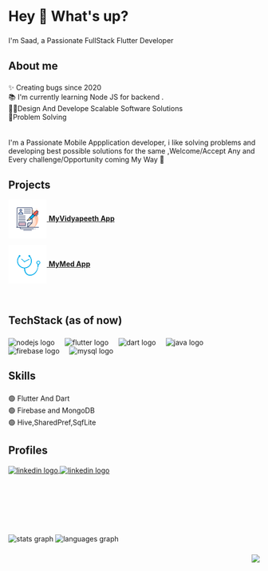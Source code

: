 <h1 align="left">Hey 👋 What's up?</h1>

###

<p align="left">I'm Saad, a Passionate FullStack Flutter Developer</p>

###

<h2 align="left">About me</h2>

###

<p align="left">✨ Creating bugs since 2020<br>📚 I'm currently learning Node JS for backend .<br> 👩‍💻Design And Develope Scalable Software Solutions<br>🔢Problem Solving <br><br><br>I'm a Passionate Mobile Appplication developer, i like solving problems and developing best possible solutions for the same ,Welcome/Accept Any and Every challenge/Opportunity coming My Way 🚀</p>

###

<h2 align="left">Projects</h2>

 <p><a href="https://github.com/itsSaadMalik/MyVidyapeeth-App-Description"><img src="https://github.com/itsSaadMalik/MyVidyapeeth-App-Description/blob/main/MyVidyapeeth_icon.jpg" width="77" height="77" align="center"> <b>MyVidyapeeth App</b> </a></p>
 <p><a href="https://github.com/itsSaadMalik/MyMed-App-description"><img src="https://github.com/itsSaadMalik/MyMed-App-description/blob/main/MyMed_icon.jpg" width="77" height="77" align="center"> <b>MyMed App</b> </a></p>

 
 
<br clear="both">

<h2 align="left">TechStack (as of now)</h2>

###

<div align="left">
  <img src="https://cdn.jsdelivr.net/gh/devicons/devicon/icons/nodejs/nodejs-original.svg" height="40" alt="nodejs logo"  />
  <img width="12" />
  <img src="https://cdn.jsdelivr.net/gh/devicons/devicon/icons/flutter/flutter-original.svg" height="40" alt="flutter logo"  />
  <img width="12" />
  <img src="https://cdn.jsdelivr.net/gh/devicons/devicon/icons/dart/dart-original.svg" height="40" alt="dart logo"  />
  <img width="12" />
  <img src="https://cdn.jsdelivr.net/gh/devicons/devicon/icons/java/java-original.svg" height="40" alt="java logo"  />
  <img width="12" />
  <img src="https://cdn.jsdelivr.net/gh/devicons/devicon/icons/firebase/firebase-plain.svg" height="40" alt="firebase logo"  />
  <img width="12" />
  <img src="https://cdn.jsdelivr.net/gh/devicons/devicon/icons/mysql/mysql-original.svg" height="40" alt="mysql logo"  />
</div>

###

<h2 align="left">Skills</h2>

###

<p align="left">🟢 Flutter And Dart<br> 🟢 Firebase and MongoDB  <br> 🟢 Hive,SharedPref,SqfLite</p>

###
<h2>Profiles</h2>
<div align="left">
  <a href="https://www.linkedin.com/in/mohammad-saad-malik-5b9821266?utm_source=share&utm_campaign=share_via&utm_content=profile&utm_medium=android_app " target="_blank">
    <img src="https://raw.githubusercontent.com/maurodesouza/profile-readme-generator/master/src/assets/icons/social/linkedin/default.svg" width="52" height="46" alt="linkedin logo"  align="center" />
  </a>
  <a href="https://leetcode.com/u/itskakarot/" target="_blank">
    <img src="https://upload.wikimedia.org/wikipedia/commons/1/19/LeetCode_logo_black.png" width="52" height="46" alt="linkedin logo" align="center" />
  </a>
 
  

</div>

###

<div style=" height : 80px; "></div>
 <br>
<div align="left">
  <img src="https://github-readme-stats.vercel.app/api?username=itsSaadMalik&hide_title=false&hide_rank=false&show_icons=true&include_all_commits=true&count_private=true&disable_animations=false&theme=dracula&locale=en&hide_border=false&order=1" height="150" alt="stats graph"  />
  <img src="https://github-readme-stats.vercel.app/api/top-langs?username=itsSaadMalik&locale=en&hide_title=false&layout=compact&card_width=320&langs_count=5&theme=dracula&hide_border=true&order=2" height="150" alt="languages graph"/>
</div>

###
 
<div align="right">
  <img src="https://profile-counter.glitch.me/itsSaadMalik/count.svg?"  />
</div>

 
<!--
<h1 align="center">Hi 👋, I'm Saad</h1>
<h3 align="center">A passionate FullStack Flutter developer </h3>

<p align="left"> <img src="https://komarev.com/ghpvc/?username=kakarot&label=Profile%20views&color=0e75b6&style=flat" alt="kakarot" /> </p>
<h2>About </h2>
<h4>Skills<br></h4>
  <h5>1.Design And Develope Scalable Software Solutions <br>
  2.Problem Solving <br>
  3. </h5>
<center><h5>I'm a Passionate Mobile Appplication developer, i like solving problems and developing best possible solutions for the same ,Welcome/Accept any/every challenge/Opportunity comming My Way </h5></center>
 
- 🔭 I’m currently working on **MyVidyapeeth**

- 🌱 I’m currently learning **Flutter,Node JS,**

- 📫 How to reach me **immortalhier@gmail.com**

<h3>My Projects ⚒👨‍💻</h3>
<h3 align="left">Connect with me:</h3>
<p align="left">
</p>
 
  <a href="https://github.com/Lookitskakarot/MyVidyapeeth-app-demo" ><img src="https://github.com/Lookitskakarot/LookitsKakarot/blob/main/MyVidyapeeth-icon.jpg?raw=true" alt="MyVidyapeeth" width="50" height="50"/><h4>MyVidyapeeth</h4></a>
  <h4>MyMedd</h4>

<h3 align="left">Languages and Tools:</h3>
<p align="left"> <a href="https://dart.dev" target="_blank" rel="noreferrer"> <img src="https://www.vectorlogo.zone/logos/dartlang/dartlang-icon.svg" alt="dart" width="40" height="40"/>  </a> <a href="https://firebase.google.com/" target="_blank" rel="noreferrer"> <img src="https://www.vectorlogo.zone/logos/firebase/firebase-icon.svg" alt="firebase" width="40" height="40"/> </a> <a href="https://flutter.dev" target="_blank" rel="noreferrer"> <img src="https://www.vectorlogo.zone/logos/flutterio/flutterio-icon.svg" alt="flutter" width="40" height="40"/> </a> <a href="https://git-scm.com/" target="_blank" rel="noreferrer"> <img src="https://www.vectorlogo.zone/logos/git-scm/git-scm-icon.svg" alt="git" width="40" height="40"/> </a> <a href="https://www.java.com" target="_blank" rel="noreferrer"> <img src="https://raw.githubusercontent.com/devicons/devicon/master/icons/java/java-original.svg" alt="java" width="40" height="40"/> </a> <a href="https://www.python.org" target="_blank" rel="noreferrer"> <img src="https://raw.githubusercontent.com/devicons/devicon/master/icons/python/python-original.svg" alt="python" width="40" height="40"/> </a> </p>

<p>&nbsp;<img align="center" src="https://github-readme-stats.vercel.app/api?username=kakarot&show_icons=true&locale=en" alt="kakarot" /></p>--!>
